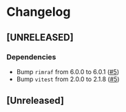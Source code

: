 # Changelog

## [UNRELEASED]

### Dependencies

- Bump `rimraf` from 6.0.0 to 6.0.1 ([#5](https://github.com/CloudNStoyan/dependabot-changelog-demo/pull/5))
- Bump `vitest` from 2.0.0 to 2.1.8 ([#5](https://github.com/CloudNStoyan/dependabot-changelog-demo/pull/5))

## [Unreleased]